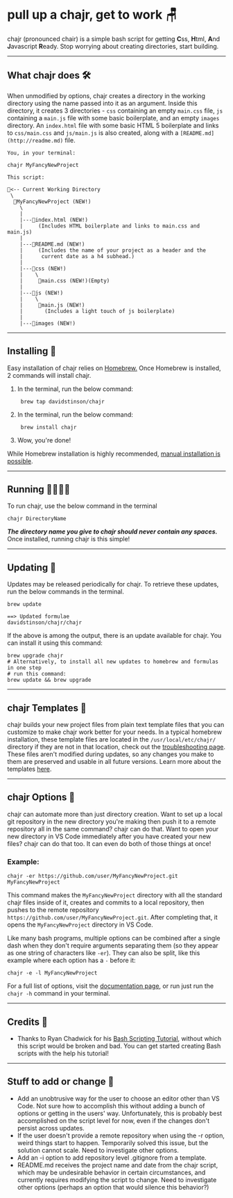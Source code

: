 # pull up a chajr, get to work 🪑

chajr (pronounced chair) is a simple bash script for getting **C**ss, **H**tml, **A**nd **J**avascript **R**eady. Stop worrying about creating directories, start building.

---

## What chajr does 🛠

When unmodified by options, chajr creates a directory in the working directory using the name passed into it as an argument. Inside this directory, it creates 3 directories - `css` containing an empty `main.css` file, `js` containing a `main.js` file with some basic boilerplate, and an empty `images` directory.  An `index.html` file with some basic HTML 5 boilerplate and links to `css/main.css` and `js/main.js` is also created, along with a `[README.md](http://readme.md)` file.

    You, in your terminal:
    
    chajr MyFancyNewProject
    
    This script:
    
    📂<-- Current Working Directory
     \
      📁MyFancyNewProject (NEW!)
        \
        |
        |---📄index.html (NEW!) 
        |     (Includes HTML boilerplate and links to main.css and main.js)
        |
        |---📄README.md (NEW!)
        |     (Includes the name of your project as a header and the 
        |      current date as a h4 subhead.)
        |
        |---📁css (NEW!)
        |    \
        |     📄main.css (NEW!)(Empty)
        |
        |---📁js (NEW!)
        |    \
        |     📄main.js (NEW!)
        |       (Includes a light touch of js boilerplate)
        |
        |---📁images (NEW!)

---

## Installing 📲

Easy installation of chajr relies on [Homebrew.](https://brew.sh/) Once Homebrew is installed, 2 commands will install chajr.

1. In the terminal, run the below command:

        brew tap davidstinson/chajr

2. In the terminal, run the below command:

        brew install chajr

3. Wow, you're done!

While Homebrew installation is highly recommended, [manual installation is possible](https://github.com/DavidStinson/chajr/wiki/Advanced-Installation).

---

## Running 🏃‍♀️🏃‍♂️

To run chajr, use the below command in the terminal

    chajr DirectoryName

***The directory name you give to chajr should never contain any spaces.*** Once installed, running chajr is this simple!

---

## Updating 🎁

Updates may be released periodically for chajr. To retrieve these updates, run the below commands in the terminal.

    brew update

    ==> Updated formulae
    davidstinson/chajr/chajr

If the above is among the output, there is an update available for chajr. You can install it using this command:

    brew upgrade chajr
    # Alternatively, to install all new updates to homebrew and formulas in one step 
    # run this command:
    brew update && brew upgrade

---

## chajr Templates 📃

chajr builds your new project files from plain text template files that you can customize to make chajr work better for your needs. In a typical homebrew installation, these template files are located in the `/usr/local/etc/chajr/` directory if they are not in that location, check out the [troubleshooting page](https://github.com/DavidStinson/chajr/wiki/Troubleshooting). These files aren't modified during updates, so any changes you make to them are preserved and usable in all future versions. Learn more about the templates [here](https://github.com/DavidStinson/chajr/wiki/File-Templates-and-Configuration).

---

## chajr Options 🎨

chajr can automate more than just directory creation. Want to set up a local git repository in the new directory you're making then push it to a remote repository all in the same command? chajr can do that. Want to open your new directory in VS Code immediately after you have created your new files? chajr can do that too. It can even do both of those things at once!

### Example:

    chajr -er https://github.com/user/MyFancyNewProject.git MyFancyNewProject

This command makes the `MyFancyNewProject` directory with all the standard chajr files inside of it, creates and commits to a local repository, then pushes to the remote repository `https://github.com/user/MyFancyNewProject.git`. After completing that, it opens the `MyFancyNewProject` directory in VS Code. 

Like many bash programs, multiple options can be combined after a single dash when they don't require arguments separating them (so they appear as one string of characters like `-er`). They can also be split, like this example where each option has a `-` before it:

    chajr -e -l MyFancyNewProject

For a full list of options, visit the [documentation page](https://github.com/DavidStinson/chajr/wiki/Documentation), or run just run the `chajr -h` command in your terminal.

---

## Credits 🙌

- Thanks to Ryan Chadwick for his [Bash Scripting Tutorial](https://ryanstutorials.net/bash-scripting-tutorial/), without which this script would be broken and bad. You can get started creating Bash scripts with the help his tutorial!

---

## Stuff to add or change 🚀

- Add an unobtrusive way for the user to choose an editor other than VS Code. Not sure how to accomplish this without adding a bunch of options or getting in the users' way. Unfortunately, this is probably best accomplished on the script level for now, even if the changes don't persist across updates.
- If the user doesn't provide a remote repository when using the -r option, weird things start to happen. Temporarily solved this issue, but the solution cannot scale. Need to investigate other options.
- Add an -i option to add repository level .gitignore from a template.
- README.md receives the project name and date from the chajr script, which may be undesirable behavior in certain circumstances, and currently requires modifying the script to change. Need to investigate other options (perhaps an option that would silence this behavior?)